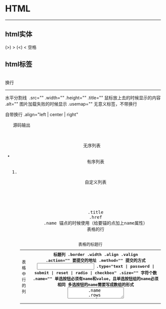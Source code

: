 # HTML
***
## html实体
(>) &gt;
(<) &lt;
空格 &nbsp;

## html标签
<br /> 换行
<nobr></nobr>
<hr /> 水平分割线
<img>
    .src=""
    .width=""
    .height=""
    .title="" 鼠标放上去的时候显示的内容
    .alt="" 图片加载失败的时候显示
    .usemap=""
<span> 无意义标签，不带换行
<p> 自带换行
    .align="left | center | right"
<pre>   源码输出
<center>
<div>
<ul>    无序列表
    <li>
<ol>    有序列表
    <li>
<dl>    自定义列表
    <dd>
    <dt>
<a>
    .title
    .href
    .name 锚点的时候使用（给要锚的点加上name属性）
<table>
    <caption>   表格的标题行
    <tr>    表格的行
        <td>    表格中行的列
        <th>    标题列
            .border
            .width
            .align
            .valign
<form>
    .action=""  要提交的地址
    .method=""  提交的方式
    <input>
        .type="text | password | submit | reset | radio | checkbox"
        .size="" 字符个数
        .name=""
        单选按钮必须有name和value，且单选按钮组的name必须相同
        多选按钮的name需要写成数组的形式
    <textarea>
        .name
        .rows
        .cols
    <select> 下拉菜单
        .name
        <option>
            .value

## CSS选择器
***
* 1.标签选择器
    - span{
    }

* 2.类选择器
    - .class_name{
    }

* 3.id选择器
    - #id_name{
    }

* 4.关联选择器
    - #id_name span{
    }

* 5.组合选择器
    - .class_name,#id_name,span{
    }

## CSS样式
***
* 1.字体与颜色
    - color         颜色
    - font-family   字体   
    - font-size     字体大小
    - font-style    字体格式
    - font-weight   字体加粗
* 2.背景属性
    - background-color          背景颜色
    - background-image          背景图片
    - background-repeat         当图片大小不足背景大小时，是否平铺图片
    - background-position       图片的起始坐标
    - background-attachment     
* 3.文本属性
    - text-decoration           下划线 | 上划线 | 删除线
    - text-align                文字对齐
    - text-height               行高
    - text-break                折行
    - letter-spacing            字间距
    - word-spacing              词间距
* 4.边框属性
* 5.鼠标光标属性
* 6.定位属性
* 7.区块属性
* 8.列表属性